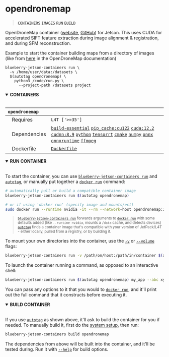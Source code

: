 # opendronemap

> [`CONTAINERS`](#user-content-containers) [`IMAGES`](#user-content-images) [`RUN`](#user-content-run) [`BUILD`](#user-content-build)


OpenDroneMap container ([website](https://www.opendronemap.org/), [GitHub](https://github.com/OpenDroneMap)) for Jetson.  This uses CUDA for accelerated SIFT feature extraction during image alignment & registration, and during SFM reconstruction.

Example to start the container building maps from a directory of images (like from [here](https://github.com/OpenDroneMap/ODM#quickstart) in the OpenDroneMap documentation)

```
blueberry-jetson-containers run \
  -v /home/user/data:/datasets \
  $(autotag opendronemap) \
    python3 /code/run.py \
      --project-path /datasets project
```

<details open>
<summary><b><a id="containers">CONTAINERS</a></b></summary>
<br>

| **`opendronemap`** | |
| :-- | :-- |
| &nbsp;&nbsp;&nbsp;Requires | `L4T ['>=35']` |
| &nbsp;&nbsp;&nbsp;Dependencies | [`build-essential`](/packages/build/build-essential) [`pip_cache:cu122`](/packages/cuda/cuda) [`cuda:12.2`](/packages/cuda/cuda) [`cudnn:8.9`](/packages/cuda/cudnn) [`python`](/packages/build/python) [`tensorrt`](/packages/tensorrt) [`cmake`](/packages/build/cmake/cmake_pip) [`numpy`](/packages/numeric/numpy) [`onnx`](/packages/ml/onnx) [`onnxruntime`](/packages/ml/onnxruntime) [`ffmpeg`](/packages/multimedia/ffmpeg) |
| &nbsp;&nbsp;&nbsp;Dockerfile | [`Dockerfile`](Dockerfile) |

</details>

<details open>
<summary><b><a id="run">RUN CONTAINER</a></b></summary>
<br>

To start the container, you can use [`blueberry-jetson-containers run`](/docs/run.md) and [`autotag`](/docs/run.md#autotag), or manually put together a [`docker run`](https://docs.docker.com/engine/reference/commandline/run/) command:
```bash
# automatically pull or build a compatible container image
blueberry-jetson-containers run $(autotag opendronemap)

# or if using 'docker run' (specify image and mounts/ect)
sudo docker run --runtime nvidia -it --rm --network=host opendronemap:36.3.0

```
> <sup>[`blueberry-jetson-containers run`](/docs/run.md) forwards arguments to [`docker run`](https://docs.docker.com/engine/reference/commandline/run/) with some defaults added (like `--runtime nvidia`, mounts a `/data` cache, and detects devices)</sup><br>
> <sup>[`autotag`](/docs/run.md#autotag) finds a container image that's compatible with your version of JetPack/L4T - either locally, pulled from a registry, or by building it.</sup>

To mount your own directories into the container, use the [`-v`](https://docs.docker.com/engine/reference/commandline/run/#volume) or [`--volume`](https://docs.docker.com/engine/reference/commandline/run/#volume) flags:
```bash
blueberry-jetson-containers run -v /path/on/host:/path/in/container $(autotag opendronemap)
```
To launch the container running a command, as opposed to an interactive shell:
```bash
blueberry-jetson-containers run $(autotag opendronemap) my_app --abc xyz
```
You can pass any options to it that you would to [`docker run`](https://docs.docker.com/engine/reference/commandline/run/), and it'll print out the full command that it constructs before executing it.
</details>
<details open>
<summary><b><a id="build">BUILD CONTAINER</b></summary>
<br>

If you use [`autotag`](/docs/run.md#autotag) as shown above, it'll ask to build the container for you if needed.  To manually build it, first do the [system setup](/docs/setup.md), then run:
```bash
blueberry-jetson-containers build opendronemap
```
The dependencies from above will be built into the container, and it'll be tested during.  Run it with [`--help`](/blueberry_jetson_containers/build.py) for build options.
</details>
